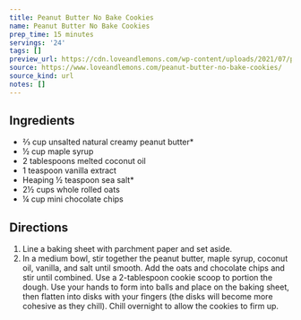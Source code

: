 ```yaml
---
title: Peanut Butter No Bake Cookies
name: Peanut Butter No Bake Cookies
prep_time: 15 minutes
servings: '24'
tags: []
preview_url: https://cdn.loveandlemons.com/wp-content/uploads/2021/07/peanut-butter-no-bake-cookies-150x150.jpg
source: https://www.loveandlemons.com/peanut-butter-no-bake-cookies/
source_kind: url
notes: []
---
```


## Ingredients
- ⅔ cup unsalted natural creamy peanut butter*
- ½ cup maple syrup
- 2 tablespoons melted coconut oil
- 1 teaspoon vanilla extract
- Heaping ½ teaspoon sea salt*
- 2½ cups whole rolled oats
- ¼ cup mini chocolate chips


## Directions
1. Line a baking sheet with parchment paper and set aside.
2. In a medium bowl, stir together the peanut butter, maple syrup, coconut oil, vanilla, and salt until smooth. Add the oats and chocolate chips and stir until combined. Use a 2-tablespoon cookie scoop to portion the dough. Use your hands to form into balls and place on the baking sheet, then flatten into disks with your fingers (the disks will become more cohesive as they chill). Chill overnight to allow the cookies to firm up.
